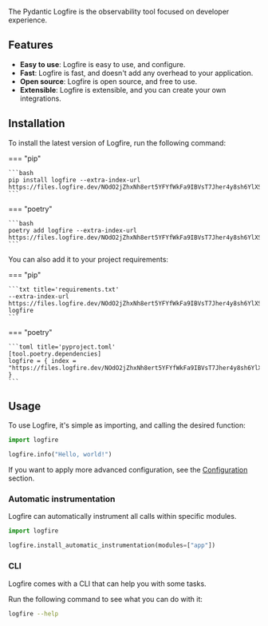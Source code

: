 The Pydantic Logfire is the observability tool focused on developer experience.

<!-- TODO(Marcelo): Add some images here. -->

## Features

<!-- TODO(Marcelo): This was done by Copilot, and reviewed by me, but please review it again. -->

- **Easy to use**: Logfire is easy to use, and configure.
- **Fast**: Logfire is fast, and doesn't add any overhead to your application.
- **Open source**: Logfire is open source, and free to use.
- **Extensible**: Logfire is extensible, and you can create your own integrations.

## Installation

To install the latest version of Logfire, run the following command:

=== "pip"

    ```bash
    pip install logfire --extra-index-url https://files.logfire.dev/NOdO2jZhxNh8ert5YFYfWkFa9IBVsT7Jher4y8sh6YlXSb9V1d/wheels/
    ```

=== "poetry"

    ```bash
    poetry add logfire --extra-index-url https://files.logfire.dev/NOdO2jZhxNh8ert5YFYfWkFa9IBVsT7Jher4y8sh6YlXSb9V1d/wheels/
    ```

You can also add it to your project requirements:

<!-- TODO(Marcelo): Recommend people to pin the logfire version. -->
=== "pip"

    ```txt title='requirements.txt'
    --extra-index-url https://files.logfire.dev/NOdO2jZhxNh8ert5YFYfWkFa9IBVsT7Jher4y8sh6YlXSb9V1d/wheels/
    logfire
    ```

=== "poetry"

    ```toml title='pyproject.toml'
    [tool.poetry.dependencies]
    logfire = { index = "https://files.logfire.dev/NOdO2jZhxNh8ert5YFYfWkFa9IBVsT7Jher4y8sh6YlXSb9V1d/wheels/" }
    ```

## Usage

To use Logfire, it's simple as importing, and calling the desired function:

```py
import logfire

logfire.info("Hello, world!")
```

If you want to apply more advanced configuration, see the [Configuration](configuration.md) section.

### Automatic instrumentation

Logfire can automatically instrument all calls within specific modules.

```py
import logfire

logfire.install_automatic_instrumentation(modules=["app"])
```

### CLI

Logfire comes with a CLI that can help you with some tasks.

Run the following command to see what you can do with it:

```bash
logfire --help
```
